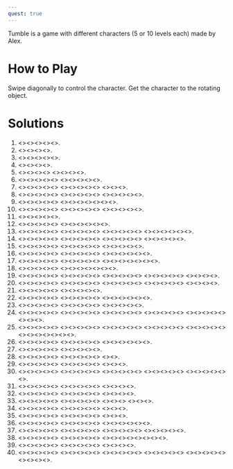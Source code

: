 ```yaml
---
quest: true
---
```

Tumble is a game with different characters (5 or 10 levels each) made by Alex.
# How to Play

Swipe diagonally to control the character. Get the character to the rotating object.

# Solutions

1. <<NW>><<NE>><<NW>><<SW>><<NW>>.
2. <<NE>><<SE>><<SE>><<SW>>.
3. <<SE>><<NE>><<SE>><<SE>><<SW>>.
4. <<SE>><<SW>><<SE>><<NE>>.
5. <<SW>><<SE>><<NE>><<NW>> <<SW>><<NW>><<NW>><<NE>>.
6. <<NE>><<SE>><<SE>><<SE>><<NE>> <<SE>><<SE>><<SW>><<NW>><<SW>>.
7. <<SE>><<NE>><<NW>><<SW>><<SE>> <<SE>><<NE>><<NW>><<SW>><<SE>> <<SE>><<SE>><<SW>>.
8. <<NE>><<NW>><<NE>><<NW>><<SW>> <<SE>><<NE>><<NE>><<SE>><<SE>> <<SW>><<SE>><<NE>><<NW>><<SW>>.
9. <<NW>><<NE>><<SE>><<SW>><<NW>> <<NE>><<SE>><<SW>><<NW>><<NE>><<NE>><<SE>>.
10. <<SE>><<SE>><<SW>><<SE>><<SW>> <<NW>><<NE>><<SE>><<NE>><<NW>> <<SW>><<NW>><<NW>><<SW>><<SW>>.
11. <<SE>><<SE>><<NE>><<NW>><<NE>>.
12. <<SW>><<NW>><<NW>><<NE>><<NW>> <<NW>><<SW>><<SE>><<SW>><<SW>><<SW>>.
13. <<SW>><<SE>><<SW>><<SW>><<SW>> <<SE>><<SW>><<NW>><<NE>><<NE>> <<SE>><<SE>><<NE>><<NW>><<SW>> <<SE>><<NE>><<NW>><<NE>><<SE>><<NE>>.
14. <<SE>><<NE>><<NE>><<SE>><<NE>> <<NE>><<SE>><<SE>><<SW>><<SW>> <<SW>><<NW>><<NE>><<SE>><<NE>> <<NW>><<SW>><<SE>><<SW>><<NW>>.
15. <<SE>><<SE>><<SW>><<SE>><<SW>> <<NW>><<NE>><<NW>><<NW>><<NW>> <<SW>><<SE>><<SW>><<SE>><<SE>>.
16. <<SE>><<SE>><<SW>><<SE>><<NE>> <<NW>><<SW>><<SW>><<SE>><<SW>> <<SW>><<NW>><<NW>><<NW>><<NE>><<NW>>.
17. <<SE>><<SW>><<SW>><<SE>><<SW>> <<SW>><<SE>><<NE>><<NW>><<NE>> <<NW>><<SW>><<SE>><<SE>><<NE>><<NE>><<SE>>.
18. <<SW>><<SE>><<SW>><<SE>><<SE>> <<NE>><<NW>><<NE>><<SE>><<SE>><<SW>><<SW>>.
19. <<NE>><<NW>><<SW>><<SE>><<NE>> <<NE>><<NW>><<NE>><<NE>><<SE>> <<SE>><<SW>><<SE>><<SW>><<SW>> <<SE>><<SE>><<NE>><<SE>><<NE>> <<SE>><<SW>><<NW>><<SW>>.
20. <<SW>><<NW>><<NE>><<SE>><<SW>> <<SW>><<NW>><<NE>><<SE>><<SW>> <<SW>><<SW>><<SE>><<SE>><<SE>> <<NE>><<NE>><<NW>><<SW>><<SE>> <<NE>><<NE>><<NE>><<SE>>.
21. <<NE>><<SE>><<SE>><<SW>><<NW>> <<NE>><<NW>><<NE>><<NE>><<SE>>.
22. <<SE>><<SE>><<NE>><<SE>><<SW>> <<NW>><<NE>><<NE>><<SE>><<SW>> <<NW>><<SW>><<SW>><<SW>><<NW>><<NW>>.
23. <<SE>><<SE>><<NE>><<NW>><<SW>> <<SE>><<SE>><<NE>><<NE>><<NW>> <<NE>><<NW>><<NE>><<NW>><<NW>>.
24. <<SW>><<NW>><<NW>><<SW>><<SW>> <<SE>><<SE>><<SW>><<NW>><<NE>> <<SE>><<SE>><<SE>><<SE>><<NE>> <<NW>><<SW>><<NW>><<SW>><<SE>> <<SE>><<NE>><<NE>><<NE>><<NE>> <<NW>><<NW>><<SW>>.
25. <<SW>><<SW>><<SE>><<SE>><<NE>> <<NW>><<SW>><<SE>><<NE>><<NW>> <<NE>><<NE>><<SE>><<SE>><<SW>> <<SE>><<SE>><<SW>><<SW>><<SW>> <<SE>><<SE>><<NE>><<NW>><<SW>> <<SE>><<NE>><<NW>><<NE>><<NE>><<SE>><<NE>>.
26. <<NE>><<SE>><<NE>><<NE>><<SE>> <<SE>><<SE>><<SW>><<SW>><<SW>> <<NW>><<SW>><<SE>><<NE>><<NE>><<NW>>.
27. <<NE>><<SE>><<SE>><<SW>><<NW>> <<NE>><<SE>><<SW>><<SW>><<NW>>.
28. <<NW>><<SW>><<SE>><<NE>><<SE>> <<SW>><<NW>><<NE>><<NW>><<SW>> <<SW>><<SE>>.
29. <<SE>><<NE>><<SE>><<NE>><<SE>> <<SW>><<NW>><<NE>><<NE>><<SE>> <<NE>><<SE>><<NE>>.
30. <<SE>><<SE>><<SW>><<SW>><<SW>> <<NW>><<NW>><<NE>><<NW>><<SW>> <<NW>><<SW>><<SE>><<NE>><<SE>> <<SE>><<SW>><<SE>><<NE>><<NW>> <<NW>><<NW>><<NE>><<NW>><<NE>><<NE>>.
31. <<SW>><<SW>><<NW>><<SW>><<SW>> <<SE>><<NE>><<NW>><<SW>><<SE>> <<SE>><<NE>><<NE>><<NE>>.
32. <<SE>><<SE>><<NE>><<NW>><<SW>> <<NW>><<NE>><<SE>><<NE>><<NE>> <<SE>><<SE>><<SW>><<SW>>.
33. <<NE>><<NE>><<SE>><<NE>><<NE>> <<SE>><<SE>><<SW>><<SW>><<SE>> <<NE>><<NW>><<SW>> <<SW>><<SW>><<NW>>.
34. <<NW>><<NE>><<NE>><<NE>><<NE>> <<NW>><<SW>><<SE>><<NE>><<NW>> <<NW>><<SW>><<SW>>.
35. <<SW>><<SE>><<SE>><<NE>><<SE>> <<SE>><<SW>><<NW>><<NE>><<NE>> <<NE>><<NW>><<NW>>.
36. <<NW>><<SW>><<SE>><<NE>><<NW>> <<SW>><<NW>><<NW>><<SW>><<SW>> <<SE>><<SE>><<SE>><<SE>><<NE>><<NE>>.
37. <<SW>><<SW>><<SW>><<NW>><<SW>> <<SE>><<SW>><<NW>><<NE>><<SE>> <<SW>><<NW>><<NW>><<NW>><<NW>> <<NE>><<NE>><<SE>><<SE>><<NE>>.
38. <<SE>><<SE>><<SW>><<NW>><<NE>> <<NE>><<NE>><<NE>><<NW>><<NW>> <<SW>><<SE>><<NE>><<NE>><<SE>><<SE>><<SE>><<SW>>.
39. <<SW>><<SE>><<SW>><<SE>><<NE>> <<NE>><<NW>><<SW>><<SE>><<NE>> <<SE>><<SE>><<SW>><<SW>>.
40. <<NE>><<NE>><<SE>><<SW>><<SE>> <<SW>><<NW>><<NE>><<NW>><<NW>> <<NE>><<NW>><<SW>><<SE>><<NE>> <<NW>><<SW>><<SW>><<SW>><<SW>> <<SW>><<SW>><<SE>><<NE>><<SE>> <<SW>><<NW>><<NE>><<NE>>.
